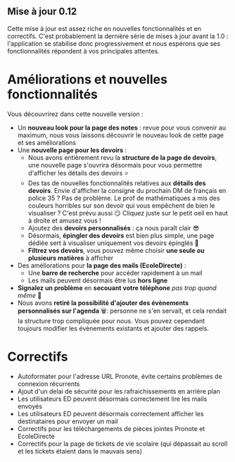 ## Mise à jour 0.12
Cette mise à jour est assez riche en nouvelles fonctionnalités et en correctifs. C'est probablement la dernière série de mises à jour avant la 1.0 : l'application se stabilise donc progressivement et nous espérons que ses fonctionnalités répondent à vos principales attentes.

# Améliorations et nouvelles fonctionnalités
Vous découvrirez dans cette nouvelle version :
- Un **nouveau look pour la page des notes** : revue pour vous convenir au maximum, nous vous laissons découvrir le nouveau look de cette page et ses améliorations
- Une **nouvelle page pour les devoirs** :
  - Nous avons entièrement revu la **structure de la page de devoirs**, une nouvelle page s'ouvrira désormais pour vous permettre d'afficher les détails des devoirs ⭐
  - Des tas de nouvelles fonctionnalités relatives aux **détails des devoirs**. Envie d'afficher la consigne du prochain DM de français en police 35 ? Pas de problème. Le prof de mathématiques a mis des couleurs horribles sur son devoir qui vous empêchent de bien le visualiser ? C'est prévu aussi 😏 Cliquez juste sur le petit oeil en haut à droite et amusez vous !
  - Ajoutez des **devoirs personnalisés** : ça nous paraît clair 😎
  - Désormais, **épingler des devoirs** est bien plus simple, une page dédiée sert à visualiser uniquement vos devoirs épinglés 📌
  - **Filtrez vos devoirs**, vous pouvez même choisir **une seule ou plusieurs matières** à afficher
- Des améliorations pour **la page des mails (EcoleDirecte)** :
  - Une **barre de recherche** pour accéder rapidement à un mail
  - Les mails peuvent désormais être lus **hors ligne**
- **Signalez un problème** en **secouant votre téléphone** *pas trop quand même* 🐛
- Nous avons **retiré la possibilité d'ajouter des évènements personnalisés sur l'agenda** 🗑️: personne ne s'en servait, et cela rendait la structure trop compliquée pour nous. Vous pouvez cependant toujours modifier les évènements existants et ajouter des rappels. 


# Correctifs 
- Autoformater pour l'adresse URL Pronote, évite certains problèmes de connexion récurrents
- Ajout d'un delai de sécurité pour les rafraichissements en arrière plan
- Les utilisateurs ED peuvent désormais correctement lire les mails envoyés
- Les utilisateurs ED peuvent désormais correctement afficher les destinataires pour envoyer un mail
- Correctifs pour les téléchargements de pièces jointes Pronote et EcoleDirecte
- Correctifs pour la page de tickets de vie scolaire (qui dépassait au scroll et les tickets étaient dans le mauvais sens)
